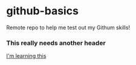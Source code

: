 # github-basics
Remote repo to help me test out my Githum skills!

### This really needs another header


[I'm learning this](http://www.chosun.com)
